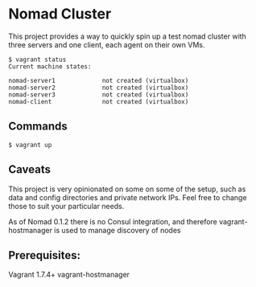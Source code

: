 # Nomad Cluster
This project provides a way to quickly spin up a test nomad cluster with three servers and one client, each agent on their own VMs.

```ShellSession
$ vagrant status
Current machine states:

nomad-server1             not created (virtualbox)
nomad-server2             not created (virtualbox)
nomad-server3             not created (virtualbox)
nomad-client              not created (virtualbox)
```

## Commands
```ShellSession
$ vagrant up
```

## Caveats
This project is very opinionated on some on some of the setup, such as data and config directories and private network IPs.
Feel free to change those to suit your particular needs.

As of Nomad 0.1.2 there is no Consul integration, and therefore vagrant-hostmanager is used to manage discovery of nodes

## Prerequisites:
Vagrant 1.7.4+
vagrant-hostmanager
